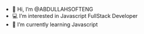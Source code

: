* 👋 Hi, I’m @ABDULLAHSOFTENG
* 💻 I’m interested in Javascript FullStack Developer
* 🌱 I’m currently learning Javascript
